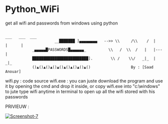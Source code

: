 # Python_WiFi
get all wifi and passwords from windows using python


																					                                                                                  ___   ___  ___                                                                          
			       	      __███████ ]▄▄▄▄▄▄▄▄   -->> \\     /\\    /  |   |      |                                                                
				_▄▄▄▄▄█PASSWORDS█▄▄▄▄▄▄_          \\   /  \\  /   |   |---   |                                                                         
				█████████████████████████].        \\ /    \\/   _|_  |     _|_                                                                                          
				()▲()▲()▲()▲()▲()▲()▲()▲()                  By : [Saad Anouar]                                                                                            


wifi.py : code source 
wifi.exe : you can juste download the program and use it by opening the cmd and drop it inside, or copy wifi.exe into "c:\windows" to jute type wifi anytime in terminal 
           to open up all the wifi stored with his passwords
           
PRIVIEUW :


<a href="https://ibb.co/7VjZgyf"><img src="https://i.ibb.co/zbQB8fM/Screenshot-7.png" alt="Screenshot-7" border="0"></a>



